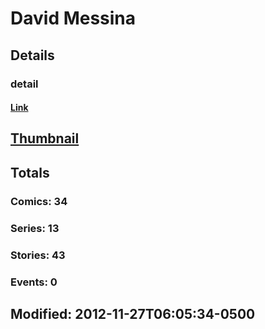 # David  Messina 
## Details
### detail
#### [Link](http://marvel.com/comics/creators/12120/david_messina?utm_campaign=apiRef&utm_source=225578a89fc76f3d20fbffda5d17a88d)
## [Thumbnail](http://i.annihil.us/u/prod/marvel/i/mg/b/40/image_not_available.jpg)
## Totals
### Comics: 34
### Series: 13
### Stories: 43
### Events: 0
## Modified: 2012-11-27T06:05:34-0500